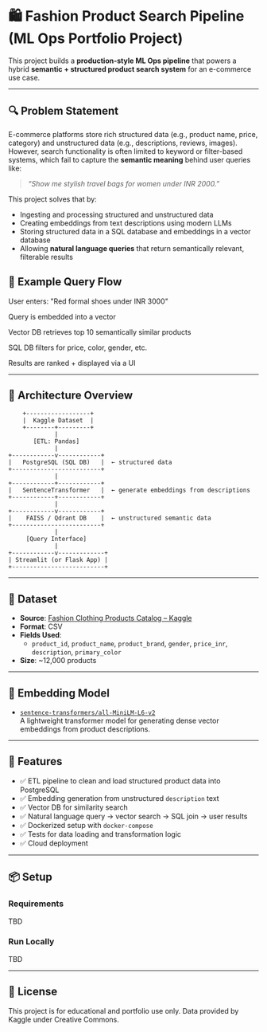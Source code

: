 # 🛍️ Fashion Product Search Pipeline (ML Ops Portfolio Project)

This project builds a **production-style ML Ops pipeline** that powers a hybrid **semantic + structured product search system** for an e-commerce use case.

---

## 🔍 Problem Statement

E-commerce platforms store rich structured data (e.g., product name, price, category) and unstructured data (e.g., descriptions, reviews, images). However, search functionality is often limited to keyword or filter-based systems, which fail to capture the **semantic meaning** behind user queries like:

> *“Show me stylish travel bags for women under INR 2000.”*

This project solves that by:
- Ingesting and processing structured and unstructured data
- Creating embeddings from text descriptions using modern LLMs
- Storing structured data in a SQL database and embeddings in a vector database
- Allowing **natural language queries** that return semantically relevant, filterable results

## 🧠 Example Query Flow
User enters: "Red formal shoes under INR 3000"

Query is embedded into a vector

Vector DB retrieves top 10 semantically similar products

SQL DB filters for price, color, gender, etc.

Results are ranked + displayed via a UI

---

## 🧱 Architecture Overview

        +------------------+
        |  Kaggle Dataset  |
        +--------+---------+
                 |
           [ETL: Pandas]
                 |
    +------------v------------+
    |   PostgreSQL (SQL DB)   |  ← structured data
    +-------------------------+
                 |
    +------------+------------+
    |   SentenceTransformer   |  ← generate embeddings from descriptions
    +------------+------------+
                 |
    +------------v------------+
    |    FAISS / Qdrant DB    |  ← unstructured semantic data
    +-------------------------+
                 |
         [Query Interface]
                 |
    +------------v-------------+
    | Streamlit (or Flask App) |
    +--------------------------+

---

## 🧾 Dataset

- **Source**: [Fashion Clothing Products Catalog – Kaggle](https://www.kaggle.com/datasets/shivamb/fashion-clothing-products-catalog)
- **Format**: CSV
- **Fields Used**:
  - `product_id`, `product_name`, `product_brand`, `gender`, `price_inr`, `description`, `primary_color`
- **Size**: ~12,000 products

---

## 🧠 Embedding Model

- [`sentence-transformers/all-MiniLM-L6-v2`](https://huggingface.co/sentence-transformers/all-MiniLM-L6-v2)  
  A lightweight transformer model for generating dense vector embeddings from product descriptions.

---

## 🧪 Features

- ✅ ETL pipeline to clean and load structured product data into PostgreSQL
- ✅ Embedding generation from unstructured `description` text
- ✅ Vector DB for similarity search
- ✅ Natural language query → vector search → SQL join → user results
- ✅ Dockerized setup with `docker-compose`
- ✅ Tests for data loading and transformation logic
- ✅ Cloud deployment

---

## 📦 Setup

### Requirements

TBD

### Run Locally

TBD

---

## 📜 License
This project is for educational and portfolio use only. Data provided by Kaggle under Creative Commons.